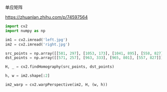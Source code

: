 单应矩阵





https://zhuanlan.zhihu.com/p/74597564



```python
import cv2
import numpy as np

im1 = cv2.imread('left.jpg')
im2 = cv2.imread('right.jpg')

src_points = np.array([[581, 297], [1053, 173], [1041, 895], [558, 827]])
dst_points = np.array([[571, 257], [963, 333], [965, 801], [557, 827]])

H, _ = cv2.findHomography(src_points, dst_points)

h, w = im2.shape[:2]

im2_warp = cv2.warpPerspective(im2, H, (w, h))
```

